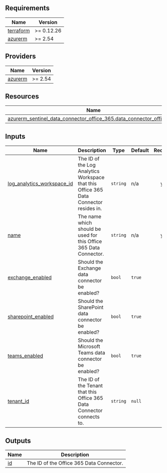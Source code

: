 <!-- BEGIN_TF_DOCS -->
## Requirements

| Name | Version |
|------|---------|
| <a name="requirement_terraform"></a> [terraform](#requirement\_terraform) | >= 0.12.26 |
| <a name="requirement_azurerm"></a> [azurerm](#requirement\_azurerm) | >= 2.54 |

## Providers

| Name | Version |
|------|---------|
| <a name="provider_azurerm"></a> [azurerm](#provider\_azurerm) | >= 2.54 |

## Resources

| Name | Type |
|------|------|
| [azurerm_sentinel_data_connector_office_365.data_connector_office_365](https://registry.terraform.io/providers/hashicorp/azurerm/latest/docs/resources/sentinel_data_connector_office_365) | resource |

## Inputs

| Name | Description | Type | Default | Required |
|------|-------------|------|---------|:--------:|
| <a name="input_log_analytics_workspace_id"></a> [log\_analytics\_workspace\_id](#input\_log\_analytics\_workspace\_id) | The ID of the Log Analytics Workspace that this Office 365 Data Connector resides in. | `string` | n/a | yes |
| <a name="input_name"></a> [name](#input\_name) | The name which should be used for this Office 365 Data Connector. | `string` | n/a | yes |
| <a name="input_exchange_enabled"></a> [exchange\_enabled](#input\_exchange\_enabled) | Should the Exchange data connector be enabled? | `bool` | `true` | no |
| <a name="input_sharepoint_enabled"></a> [sharepoint\_enabled](#input\_sharepoint\_enabled) | Should the SharePoint data connector be enabled? | `bool` | `true` | no |
| <a name="input_teams_enabled"></a> [teams\_enabled](#input\_teams\_enabled) | Should the Microsoft Teams data connector be enabled? | `bool` | `true` | no |
| <a name="input_tenant_id"></a> [tenant\_id](#input\_tenant\_id) | The ID of the Tenant that this Office 365 Data Connector connects to. | `string` | `null` | no |

## Outputs

| Name | Description |
|------|-------------|
| <a name="output_id"></a> [id](#output\_id) | The ID of the Office 365 Data Connector. |
<!-- END_TF_DOCS -->
